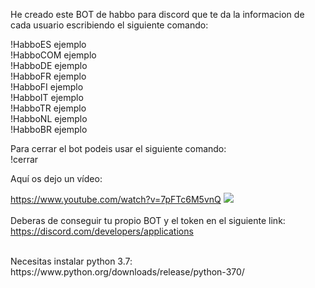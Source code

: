 He creado este BOT de habbo para discord que te da la informacion de cada usuario escribiendo el siguiente comando:

!HabboES ejemplo
<br>
!HabboCOM ejemplo
<br>
!HabboDE ejemplo
<br>
!HabboFR ejemplo
<br>
!HabboFI ejemplo
<br>
!HabboIT ejemplo
<br>
!HabboTR ejemplo
<br>
!HabboNL ejemplo
<br>
!HabboBR ejemplo

Para cerrar el bot podeis usar el siguiente comando:
<br>
!cerrar 



Aquí os dejo un vídeo:


<a href="https://www.youtube.com/watch?v=7pFTc6M5vnQ">https://www.youtube.com/watch?v=7pFTc6M5vnQ</a>
<img src="https://i.imgur.com/FK3KA8P.png">
<br>
<br>
Deberas de conseguir tu propio BOT y el token en el siguiente link: <a href="https://discord.com/developers/applications">https://discord.com/developers/applications</a>

<br>
Necesitas instalar python 3.7: https://www.python.org/downloads/release/python-370/
